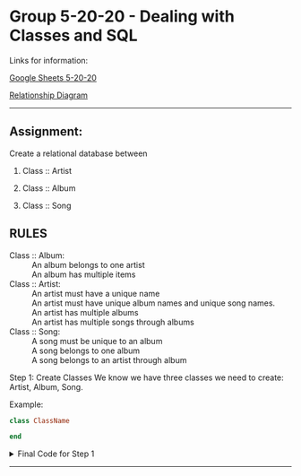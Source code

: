 # Group 5-20-20 - Dealing with Classes and SQL

Links for information:

[Google Sheets 5-20-20](https://docs.google.com/spreadsheets/d/1RGOYBuG0Bu5QgQnuIgoaBYOLj2vm-I4ev9T_l9tXRng/edit?usp=sharing)

[Relationship Diagram](https://drive.google.com/file/d/1Tgu8KHpLVkpyrsYzIf382tGSlmfKa3jR/view?usp=sharing)

-----
## Assignment:

Create a relational database between

1. Class :: Artist

2. Class :: Album

3. Class :: Song

## RULES
<dl> 
<dt>Class :: Album: </dt>
    <dd>An album belongs to one artist</dd>
    <dd>An album has multiple items</dd>

<dt> Class :: Artist: </dt>
    <dd>An artist must have a unique name</dd>
    <dd>An artist must have unique album names and unique song names.</dd>
    <dd>An artist has multiple albums</dd>
    <dd>An artist has multiple songs through albums</dd>

<dt>Class :: Song: </dt>
    <dd>A song must be unique to an album</dd>
    <dd>A song belongs to one album</dd>
    <dd>A song belongs to an artist through album</dd>
</dl>  

Step 1: Create Classes
We know we have three classes we need to create: Artist, Album, Song.

Example:

```ruby
class ClassName

end
```

<Details>
<summary> Final Code for Step 1 </summary>

1. Artist:

For <sup>[1](#dir_han)</sup> *./lib/artist.rb*

```ruby
class Artist

end
```

2. Album:

For <sup>[1](#dir_han)</sup> *./lib/album.rb*

```ruby
class Album

end
```

3. Song:

For <sup>[1](#dir_han)</sup> *./lib/song.rb*

```ruby
class Song

end
```
</Details>


---
